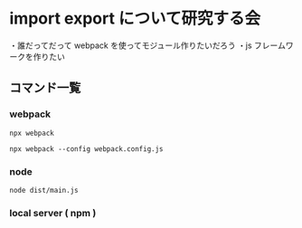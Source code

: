 # import export について研究する会

・誰だってだって webpack を使ってモジュール作りたいだろう
・js フレームワークを作りたい

## コマンド一覧

### webpack

```
npx webpack
```

```
npx webpack --config webpack.config.js
```

### node

```
node dist/main.js
```

### local server ( npm )
